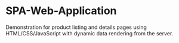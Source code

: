 # SPA-Web-Application
Demonstration for product listing and details pages using HTML/CSS/JavaScript with dynamic data rendering from the server.
